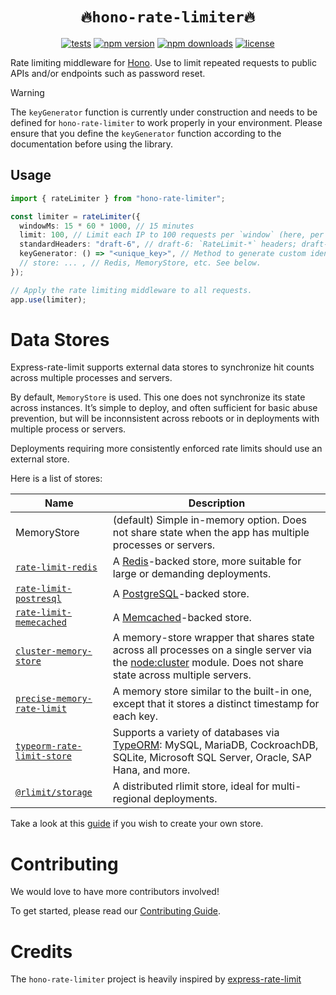 <h1 align="center"> <code>🔥hono-rate-limiter🔥</code> </h1>

<div align="center">

[![tests](https://img.shields.io/github/actions/workflow/status/rhinobase/hono-rate-limiter/test.yaml)](https://github.com/rhinobase/hono-rate-limiter/actions/workflows/test.yaml)
[![npm version](https://img.shields.io/npm/v/hono-rate-limiter.svg)](https://npmjs.org/package/hono-rate-limiter "View this project on NPM")
[![npm downloads](https://img.shields.io/npm/dm/hono-rate-limiter)](https://www.npmjs.com/package/hono-rate-limiter)
[![license](https://img.shields.io/npm/l/hono-rate-limiter)](LICENSE)

</div>

Rate limiting middleware for [Hono](https://hono.dev/). Use to
limit repeated requests to public APIs and/or endpoints such as password reset.

> [!WARNING]  
> The `keyGenerator` function is currently under construction and needs to be defined for `hono-rate-limiter` to work properly in your environment. Please ensure that you define the `keyGenerator` function according to the documentation before using the library.

## Usage

```ts
import { rateLimiter } from "hono-rate-limiter";

const limiter = rateLimiter({
  windowMs: 15 * 60 * 1000, // 15 minutes
  limit: 100, // Limit each IP to 100 requests per `window` (here, per 15 minutes).
  standardHeaders: "draft-6", // draft-6: `RateLimit-*` headers; draft-7: combined `RateLimit` header
  keyGenerator: () => "<unique_key>", // Method to generate custom identifiers for clients.
  // store: ... , // Redis, MemoryStore, etc. See below.
});

// Apply the rate limiting middleware to all requests.
app.use(limiter);
```

# Data Stores

Express-rate-limit supports external data stores to synchronize hit counts across multiple processes and servers.

By default, `MemoryStore` is used. This one does not synchronize its state across instances. It’s simple to deploy, and often sufficient for basic abuse prevention, but will be inconnsistent across reboots or in deployments with multiple process or servers.

Deployments requiring more consistently enforced rate limits should use an external store.

Here is a list of stores:

| Name                                                                                 | Description                                                                                                                                                                                        |
| ------------------------------------------------------------------------------------ | -------------------------------------------------------------------------------------------------------------------------------------------------------------------------------------------------- |
| MemoryStore                                                                          | (default) Simple in-memory option. Does not share state when the app has multiple processes or servers.                                                                                            |
| [`rate-limit-redis`](https://npm.im/rate-limit-redis)                                | A [Redis](https://redis.io/)-backed store, more suitable for large or demanding deployments.                                                                                                       |
| [`rate-limit-postresql`](https://www.npm.im/@acpr/rate-limit-postgresql)             | A [PostgreSQL](https://www.postgresql.org/)-backed store.                                                                                                                                          |
| [`rate-limit-memecached`](https://npmjs.org/package/rate-limit-memcached)            | A [Memcached](https://memcached.org/)-backed store.                                                                                                                                                |
| [`cluster-memory-store`](https://npm.im/@express-rate-limit/cluster-memory-store)    | A memory-store wrapper that shares state across all processes on a single server via the [node:cluster](https://nodejs.org/api/cluster.html) module. Does not share state across multiple servers. |
| [`precise-memory-rate-limit`](https://www.npm.im/precise-memory-rate-limit)          | A memory store similar to the built-in one, except that it stores a distinct timestamp for each key.                                                                                               |
| [`typeorm-rate-limit-store`](https://www.npmjs.com/package/typeorm-rate-limit-store) | Supports a variety of databases via [TypeORM](https://typeorm.io/): MySQL, MariaDB, CockroachDB, SQLite, Microsoft SQL Server, Oracle, SAP Hana, and more.                                         |
| [`@rlimit/storage`](https://www.npmjs.com/package/@rlimit/storage)                   | A distributed rlimit store, ideal for multi-regional deployments.                                                                                                                                  |

Take a look at this [guide](https://express-rate-limit.mintlify.app/guides/creating-a-store) if you wish to create your own store.

# Contributing

We would love to have more contributors involved!

To get started, please read our [Contributing Guide](https://github.com/rhinobase/hono-rate-limiter/blob/main/CONTRIBUTING.md).

# Credits

The `hono-rate-limiter` project is heavily inspired by [express-rate-limit](https://github.com/express-rate-limit/express-rate-limit)
